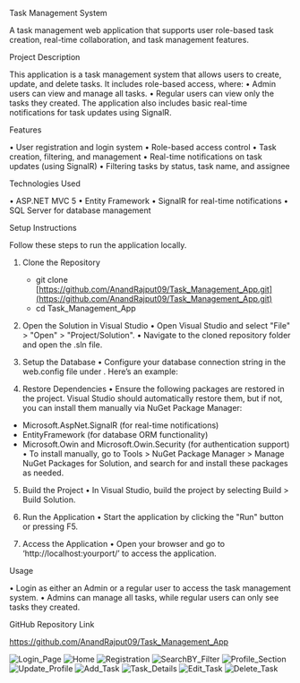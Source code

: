 Task Management System

A task management web application that supports user role-based task creation, real-time collaboration, and task management features.

Project Description

This application is a task management system that allows users to create, update, and delete tasks. It includes role-based access, where:
•	Admin users can view and manage all tasks.
•	Regular users can view only the tasks they created.
The application also includes basic real-time notifications for task updates using SignalR.

Features

•	User registration and login system
•	Role-based access control
•	Task creation, filtering, and management
•	Real-time notifications on task updates (using SignalR)
•	Filtering tasks by status, task name, and assignee

Technologies Used

•	ASP.NET MVC 5
•	Entity Framework
•	SignalR for real-time notifications
•	SQL Server for database management

Setup Instructions

Follow these steps to run the application locally.

1. Clone the Repository
   - git clone [https://github.com/AnandRajput09/Task_Management_App.git](https://github.com/AnandRajput09/Task_Management_App.git)
   - cd Task_Management_App

2. Open the Solution in Visual Studio
•	Open Visual Studio and select "File" > "Open" > "Project/Solution".
•	Navigate to the cloned repository folder and open the .sln file.

3. Setup the Database
•	Configure your database connection string in the web.config file under <connectionStrings>. Here’s an example:

     <connectionStrings>
         <add name="TaskAppEntities" connectionString="Data Source=YOUR_SERVER;Initial Catalog=TaskManagementDb;Integrated Security=True;" providerName="System.Data.SqlClient" />
     </connectionStrings>

4. Restore Dependencies
•	Ensure the following packages are restored in the project. Visual Studio should automatically restore them, but if not, you can install them manually via NuGet Package Manager:
  - Microsoft.AspNet.SignalR (for real-time notifications)
  - EntityFramework (for database ORM functionality)
  - Microsoft.Owin and Microsoft.Owin.Security (for authentication support)
•	To install manually, go to Tools > NuGet Package Manager > Manage NuGet Packages for Solution, and search for and install these packages as needed.
5. Build the Project
•	In Visual Studio, build the project by selecting  Build  >  Build Solution.

6. Run the Application
•	Start the application by clicking the "Run" button or pressing F5.

7. Access the Application
•	Open your browser and go to  ‘http://localhost:yourport/’  to access the application.

Usage

•	Login as either an Admin or a regular user to access the task management system.
•	Admins can manage all tasks, while regular users can only see tasks they created.

GitHub Repository Link

https://github.com/AnandRajput09/Task_Management_App


![Login_Page](https://github.com/user-attachments/assets/c3a98921-665f-437d-ade5-4e69c7c05d51)
![Home](https://github.com/user-attachments/assets/cb13da72-37cd-4d30-8885-6356917377a6)
![Registration](https://github.com/user-attachments/assets/e88b0b19-5655-482d-8837-889f4368c496)
![SearchBY_Filter](https://github.com/user-attachments/assets/0221f3a9-6cd9-4f50-9657-0c6945765246)
![Profile_Section](https://github.com/user-attachments/assets/9b22622a-f309-4235-ac19-e5bfd660072a)
![Update_Profile](https://github.com/user-attachments/assets/d3c98533-ea33-4417-a0f5-8167524869dd)
![Add_Task](https://github.com/user-attachments/assets/f27d2ff7-be26-4880-9356-cc852473f36c)
![Task_Details](https://github.com/user-attachments/assets/b0a17948-90a3-4724-95a3-6cbc5fec20f0)
![Edit_Task](https://github.com/user-attachments/assets/2cf03dc5-c3cf-456b-8456-f4ad18a11565)
![Delete_Task](https://github.com/user-attachments/assets/2f6a5d32-dcdf-4506-a4be-3f535c86736f)
